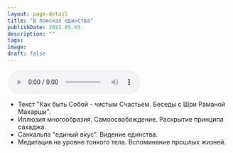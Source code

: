 ```yaml
---
layout: page-detail
title: "В поисках единства"
publishDate: 2022.05.03
description: ""
tags:
image:
draft: false
---
```


<audio title="2022.05.03 - В поисках единства.mp3" src="https://filer-api.advayta.org/v1.0/public/files/75699" controls=""></audio>

* Текст "Как быть Собой - чистым Счастьем. Беседы с Шри Раманой Махарши".
* Иллюзия многообразия. Самоосвобождение. Раскрытие принципа сахаджа.
* Санкальпа "единый вкус". Видение единства.
* Медитация на уровне тонкого тела. Вспоминание прошлых жизней.

  
